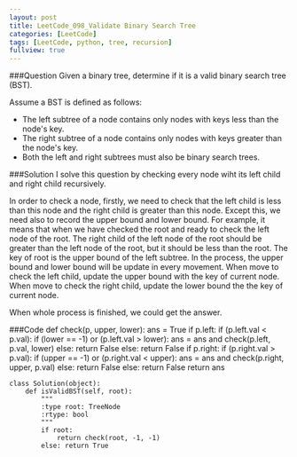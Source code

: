 ```yaml
---
layout: post
title: LeetCode_098_Validate Binary Search Tree
categories: [LeetCode]
tags: [LeetCode, python, tree, recursion]
fullview: true
---
```

###Question
Given a binary tree, determine if it is a valid binary search tree (BST).

Assume a BST is defined as follows:

* The left subtree of a node contains only nodes with keys less than the node's key.
* The right subtree of a node contains only nodes with keys greater than the node's key.
* Both the left and right subtrees must also be binary search trees.

###Solution
I solve this question by checking every node wiht its left child and right child recursively.

In order to check a node, firstly, we need to check that the left child is less than this node and the right child is greater than this node. Except this, we need also to record the upper bound and lower bound. For example, it means that when we have checked the root and ready to check the left node of the root. The right child of the left node of the root should be greater than the left node of the root, but it should be less than the root. The key of root is the upper bound of the left subtree. In the process, the upper bound and lower bound will be update in every movement. When move to check the left child, update the upper bound with the key of current node. When move to check the right child, update the lower bound the the key of current node. 

When whole process is finished, we could get the answer.

###Code
	def check(p, upper, lower):
		ans = True
		if p.left:
			if (p.left.val < p.val):
				if (lower == -1) or (p.left.val > lower):
					ans = ans and check(p.left, p.val, lower)
				else: return False
			else: return False
		if p.right:
			if (p.right.val > p.val):
				if (upper == -1) or (p.right.val < upper):
					ans = ans and check(p.right, upper, p.val)
				else: return False
			else: return False
		return ans

	class Solution(object):
	    def isValidBST(self, root):
	        """
	        :type root: TreeNode
	        :rtype: bool
	        """
	        if root:
	        	return check(root, -1, -1)
	        else: return True